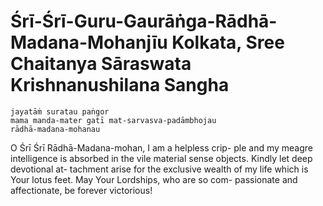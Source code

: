 # Śrī-Śrī-Guru-Gaurāṅga-Rādhā-Madana-Mohanjīu Kolkata, Sree Chaitanya Sāraswata Krishnanushilana Sangha

    jayatāṁ suratau paṅgor
    mama manda-mater gatī mat-sarvasva-padāmbhojau
    rādhā-madana-mohanau

O Śrī Śrī Rādhā-Madana-mohan, I am a helpless crip- ple and my meagre intelligence is absorbed in the vile material sense objects. Kindly let deep devotional at- tachment arise for the exclusive wealth of my life which is Your lotus feet. May Your Lordships, who are so com- passionate and affectionate, be forever victorious!

